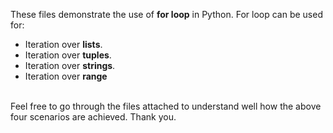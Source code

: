 These files demonstrate the use of **for loop** in Python. For loop can be used for:
- Iteration over **lists**.
- Iteration over **tuples**.
- Iteration over **strings**.
- Iteration over **range**
<br>
Feel free to go through the files attached to understand well how the above four scenarios are achieved. Thank you.

